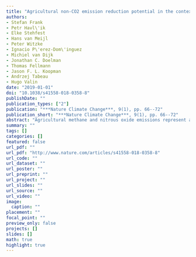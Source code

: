 ```yaml
---
title: "Agricultural non-CO2 emission reduction potential in the context of the 1.5 C target"
authors: 
- Stefan Frank
- Petr Havl\'ik
- Elke Stehfest
- Hans van Meijl
- Peter Witzke
- Ignacio P\'erez-Dom\'inguez
- Michiel van Dijk
- Jonathan C. Doelman
- Thomas Fellmann
- Jason F. L. Koopman
- Andrzej Tabeau
- Hugo Valin
date: "2019-01-01"
doi: "10.1038/s41558-018-0358-8"
publishDate: ""
publication_types: ["2"]
publication: "***Nature Climate Change***, 9(1), pp. 66--72"
publication_short: "***Nature Climate Change***, 9(1), pp. 66--72"
abstract: "Agricultural methane and nitrous oxide emissions represent around 10-12 of total anthropogenic GHG emissions and have a key role to play in achieving a 1.5 C (above pre-industrial) climate stabilization target. Using a multi-model assessment approach, we quantify the potential contribution of agriculture to the 1.5 C target and decompose the mitigation potential by emission source, region and mitigation mechanism. The results show that the livestock sector will be vital to achieve emission reductions consistent with the 1.5 C target mainly through emission-reducing technologies or structural changes. Agriculture may contribute emission reductions of 0.81.4 Gt of CO2-equivalent (CO2e) yr-1 at just US20 per tCO2e in 2050. Combined with dietary changes, emission reductions can be increased to 1.71.8 GtCO2e yr-1. At carbon prices compatible with the 1.5 C target, agriculture could even provide average emission savings of 3.9 GtCO2e yr-1 in 2050, which represents around 8 of current GHG emissions."
summary: ""
tags: []
categories: []
featured: false
url_pdf: ""
url_pdf: "http://www.nature.com/articles/s41558-018-0358-8"
url_code: ""
url_dataset: ""
url_poster: ""
url_preprint: ""
url_project: ""
url_slides: ""
url_source: ""
url_video: ""
image: 
  caption: ""
placement: ""
focal_point: ""
preview_only: false
projects: []
slides: []
math: true
highlight: true
---
```

